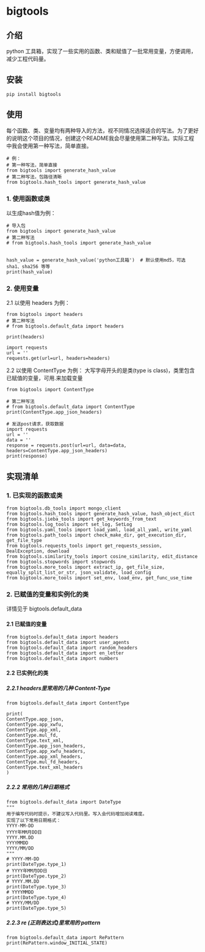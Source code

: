 # bigtools

## 介绍
python 工具箱，实现了一些实用的函数、类和赋值了一批常用变量，方便调用，减少工程代码量。

## 安装

```
pip install bigtools
```
    

## 使用
每个函数、类、变量均有两种导入的方法，视不同情况选择适合的写法。为了更好的说明这个项目的情况，创建这个README我会尽量使用第二种写法。实际工程中我会使用第一种写法，简单直接。

```python3
# 例：
# 第一种写法，简单直接
from bigtools import generate_hash_value
# 第二种写法，包路径清晰
from bigtools.hash_tools import generate_hash_value
```

### 1. 使用函数或类
以生成hash值为例：
```python3
# 导入包
from bigtools import generate_hash_value
# 第二种写法
# from bigtools.hash_tools import generate_hash_value


hash_value = generate_hash_value('python工具箱')  # 默认使用md5，可选sha1、sha256 等等
print(hash_value)
```
### 2. 使用变量
2.1 以使用 headers 为例：
```python3
from bigtools import headers
# 第二种写法
# from bigtools.default_data import headers

print(headers)

import requests
url = ''
requests.get(url=url, headers=headers)
```
2.2 以使用 ContentType 为例：
大写字母开头的是类(type is class)，类里包含已赋值的变量，可用.来加载变量

```python3
from bigtools import ContentType

# 第二种写法
# from bigtools.default_data import ContentType
print(ContentType.app_json_headers)

# 发送post请求，获取数据
import requests
url = ''
data = ''
response = requests.post(url=url, data=data, headers=ContentType.app_json_headers)
print(response)
```
## 实现清单
### 1. 已实现的函数或类
```python3
from bigtools.db_tools import mongo_client
from bigtools.hash_tools import generate_hash_value, hash_object_dict
from bigtools.jieba_tools import get_keywords_from_text
from bigtools.log_tools import set_log, SetLog
from bigtools.yaml_tools import load_yaml, load_all_yaml, write_yaml
from bigtools.path_tools import check_make_dir, get_execution_dir, get_file_type
from bigtools.requests_tools import get_requests_session, DealException, download
from bigtools.similarity_tools import cosine_similarity, edit_distance
from bigtools.stopwords import stopwords
from bigtools.more_tools import extract_ip, get_file_size, equally_split_list_or_str, json_validate, load_config
from bigtools.more_tools import set_env, load_env, get_func_use_time
```
### 2. 已赋值的变量和实例化的类
详情见于 bigtools.default_data

#### 2.1 已赋值的变量
```python3
from bigtools.default_data import headers
from bigtools.default_data import user_agents
from bigtools.default_data import random_headers
from bigtools.default_data import en_letter
from bigtools.default_data import numbers
```

#### 2.2 已实例化的类
##### 2.2.1 headers里常用的几种 Content-Type
```python3
from bigtools.default_data import ContentType

print(
ContentType.app_json,
ContentType.app_xwfu,
ContentType.app_xml,
ContentType.mul_fd,
ContentType.text_xml,
ContentType.app_json_headers,
ContentType.app_xwfu_headers,
ContentType.app_xml_headers,
ContentType.mul_fd_headers,
ContentType.text_xml_headers
)
```
##### 2.2.2 常用的几种日期格式
```python3
from bigtools.default_data import DateType
"""
用于编写代码时提示，不建议写入代码里。写入会代码增加阅读难度。
实现了以下常用日期格式：
YYYY-MM-DD
YYYY年MM月DD日
YYYY.MM.DD
YYYYMMDD
YYYY/MM/DD
"""
# YYYY-MM-DD
print(DateType.type_1)
# YYYY年MM月DD日
print(DateType.type_2)
# YYYY.MM.DD
print(DateType.type_3)
# YYYYMMDD
print(DateType.type_4)
# YYYY/MM/DD
print(DateType.type_5)
```
##### 2.2.3 re (正则表达式)里常用的 pattern
```python3
from bigtools.default_data import RePattern
print(RePattern.window_INITIAL_STATE)
```
